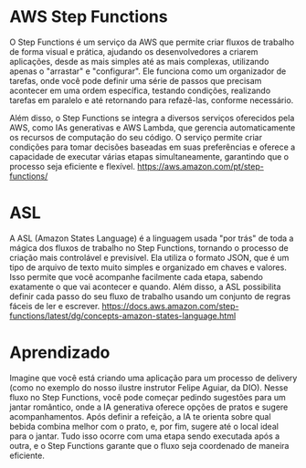 # __AWS Step Functions__

O Step Functions é um serviço da AWS que permite criar fluxos de trabalho de forma visual e prática, ajudando os desenvolvedores a criarem aplicações, desde as mais simples até as mais complexas, utilizando apenas o "arrastar" e "configurar". 
Ele funciona como um organizador de tarefas, onde você pode definir uma série de passos que precisam acontecer em uma ordem específica, testando condições, realizando tarefas em paralelo e até retornando para refazê-las, conforme necessário.

Além disso, o Step Functions se integra a diversos serviços oferecidos pela AWS, como IAs generativas e AWS Lambda, que gerencia automaticamente os recursos de computação do seu código. O serviço permite criar condições para tomar decisões 
baseadas em suas preferências e oferece a capacidade de executar várias etapas simultaneamente, garantindo que o processo seja eficiente e flexível.
<https://aws.amazon.com/pt/step-functions/>

# __ASL__

A ASL (Amazon States Language) é a linguagem usada "por trás" de toda a mágica dos fluxos de trabalho no Step Functions, tornando o processo de criação mais controlável e previsível. 
Ela utiliza o formato JSON, que é um tipo de arquivo de texto muito simples e organizado em chaves e valores. Isso permite que você acompanhe facilmente cada etapa, sabendo exatamente o que vai acontecer e quando. 
Além disso, a ASL possibilita definir cada passo do seu fluxo de trabalho usando um conjunto de regras fáceis de ler e escrever.
<https://docs.aws.amazon.com/step-functions/latest/dg/concepts-amazon-states-language.html>

# __Aprendizado__

Imagine que você está criando uma aplicação para um processo de delivery (como no exemplo do nosso ilustre instrutor Felipe Aguiar, da DIO). Nesse fluxo no Step Functions, você pode começar pedindo sugestões para um jantar romântico, 
onde a IA generativa oferece opções de pratos e sugere acompanhamentos. Após definir a refeição, a IA te orienta sobre qual bebida combina melhor com o prato, e, por fim, sugere até o local ideal para o jantar.
Tudo isso ocorre com uma etapa sendo executada após a outra, e o Step Functions garante que o fluxo seja coordenado de maneira eficiente. 
